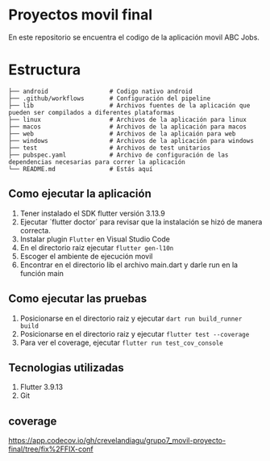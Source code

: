 # Proyectos movil final

En este repositorio se encuentra el codigo de la aplicación movil ABC Jobs.

# Estructura

```
├── android                 # Codigo nativo android
├── .github/workflows       # Configuración del pipeline
├── lib                     # Archivos fuentes de la aplicación que pueden ser compilados a diferentes plataformas
├── linux                   # Archivos de la aplicación para linux
├── macos                   # Archivos de la aplicación para macos
├── web                     # Archivos de la aplicaión para web
├── windows                 # Archivos de la aplicación para windows
├── test                    # Archivos de test unitarios
├── pubspec.yaml            # Archivo de configuración de las dependencias necesarias para correr la aplicación
└── README.md               # Estás aquí
```

## Como ejecutar la aplicación

1. Tener instalado el SDK flutter versión 3.13.9
2. Ejecutar ´flutter doctor´ para revisar que la instalación se hizó de manera correcta.
3. Instalar plugin `Flutter` en Visual Studio Code
4. En el directorio raiz ejecutar `flutter gen-l10n`
5. Escoger el ambiente de ejecución movil
6. Encontrar en el directorio lib el archivo main.dart y darle run en la función main

## Como ejecutar las pruebas

1. Posicionarse en el directorio raiz y ejecutar `dart run build_runner build`
2. Posicionarse en el directorio raiz y ejecutar `flutter test --coverage`
3. Para ver el coverage, ejecutar `flutter run test_cov_console`

## Tecnologias utilizadas

1. Flutter 3.9.13
2. Git

## coverage 

https://app.codecov.io/gh/crevelandiagu/grupo7_movil-proyecto-final/tree/fix%2FFIX-conf